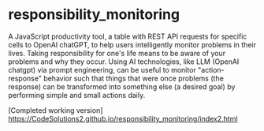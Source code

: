# responsibility_monitoring

A JavaScript productivity tool, a table with REST API requests for specific cells to OpenAI chatGPT, to help users intelligently monitor problems in their lives. Taking responsibility for one's life means to be aware of your problems and why they occur. Using AI technologies, like LLM (OpenAI chatgpt) via prompt engineering, can be useful to monitor "action-response" behavior such that things that were once problems (the response) can be transformed into something else (a desired goal) by performing simple and small actions daily. 

[Completed working version] https://CodeSolutions2.github.io/responsibility_monitoring/index2.html
